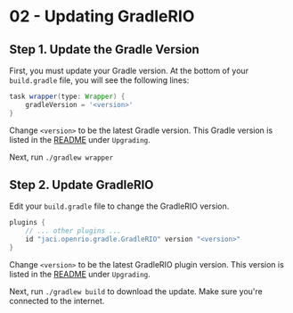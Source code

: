 02 - Updating GradleRIO
====

## Step 1. Update the Gradle Version
First, you must update your Gradle version. At the bottom of your `build.gradle` file, you will see the following lines:
```gradle
task wrapper(type: Wrapper) {
    gradleVersion = '<version>'
}
```

Change `<version>` to be the latest Gradle version. This Gradle version is listed in the [README](../README.md) under `Upgrading`. 

Next, run `./gradlew wrapper`

## Step 2. Update GradleRIO
Edit your `build.gradle` file to change the GradleRIO version.
```gradle
plugins {
    // ... other plugins ...
    id "jaci.openrio.gradle.GradleRIO" version "<version>"
}
```

Change `<version>` to be the latest GradleRIO plugin version. This version is listed in the [README](../README.md) under `Upgrading`.

Next, run `./gradlew build` to download the update. Make sure you're connected to the internet.